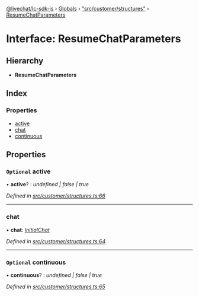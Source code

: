[@livechat/lc-sdk-js](../README.md) › [Globals](../globals.md) › ["src/customer/structures"](../modules/_src_customer_structures_.md) › [ResumeChatParameters](_src_customer_structures_.resumechatparameters.md)

# Interface: ResumeChatParameters

## Hierarchy

* **ResumeChatParameters**

## Index

### Properties

* [active](_src_customer_structures_.resumechatparameters.md#optional-active)
* [chat](_src_customer_structures_.resumechatparameters.md#chat)
* [continuous](_src_customer_structures_.resumechatparameters.md#optional-continuous)

## Properties

### `Optional` active

• **active**? : *undefined | false | true*

*Defined in [src/customer/structures.ts:66](https://github.com/livechat/lc-sdk-js/blob/e25bbbb/src/customer/structures.ts#L66)*

___

###  chat

• **chat**: *[InitialChat](_src_objects_index_.initialchat.md)*

*Defined in [src/customer/structures.ts:64](https://github.com/livechat/lc-sdk-js/blob/e25bbbb/src/customer/structures.ts#L64)*

___

### `Optional` continuous

• **continuous**? : *undefined | false | true*

*Defined in [src/customer/structures.ts:65](https://github.com/livechat/lc-sdk-js/blob/e25bbbb/src/customer/structures.ts#L65)*
